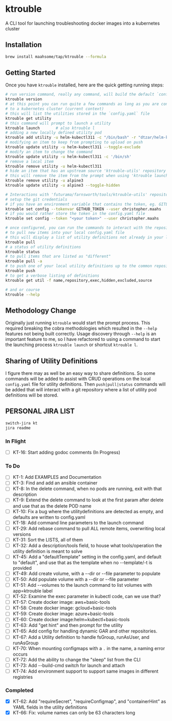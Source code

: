 # ktrouble

A CLI tool for launching troubleshooting docker images into a kubernetes cluster

## Installation

```bash
brew install maahsome/tap/ktrouble --formula
```

## Getting Started

Once you have `ktrouble` installed, here are the quick getting running steps:

```zsh
# run version command, really any command, will build the default `config.yaml` file
ktrouble version
# at this point you can run quite a few commands as long as you are connected
# to a kubernetes cluster (current context)
# this will list the utilities stored in the `config.yaml` file
ktrouble get utility
# this command will prompt to launch a utility
ktrouble launch       # also ktrouble l
# adding a new locally defined utility pod
ktrouble add utility -u helm-kubectl311 -c "/bin/bash" -r "dtzar/helm-kubectl:3.11"
# modifying an item to keep from prompting to upload on push
ktrouble update utility -u helm-kubectl311 --toggle-exclude
# modify an item to change the command
ktrouble update utility -u helm-kubectl311 -c '/bin/sh'
# remove a local item
ktrouble remove utility -u helm-kubectl311
# hide an item that has an upstream source 'ktrouble-utils' repository
# this will remove the item from the prompt when using 'ktrouble launch'
ktrouble remove utility -u alpine3
ktrouble update utility -u alpine3 --toggle-hidden

# Interactions with 'futurama/farnsworth/tools/ktrouble-utils' repository
# setup the git credentials
# if you have an environment variable that contains the token, eg. GITLAB_TOKEN
ktrouble set config --tokenvar GITHUB_TOKEN --user christopher.maahs
# if you would rather store the token in the config.yaml file
ktrouble set config --token "<your token>" --user christopher.maahs

# once configured, you can run the commands to interact with the repository
# to pull new items into your local config.yaml file
# this will display a list of utility definitions not already in your local config
ktrouble pull
# a status of utility definitions
ktrouble status
# to pull items that are listed as "different"
ktrouble pull -a
# to push one of your local utility definitions up to the common repository
ktrouble push
# to get a verbose listing of definitions
ktrouble get util -f name,repository,exec,hidden,excluded,source

# and or course
ktrouble --help
```

## Methodology Change

Originally just running `ktrouble` would start the prompt process.  This required
breaking the cobra methodologies which resulted in the `--help` features not being
built correctly.  Usage discovery through `--help` is an important feature to me, so
I have refactored to using a command to start the launching process `ktrouble launch`
or shortcut `ktrouble l`.

## Sharing of Utility Definitions

I figure there may as well be an easy way to share definitions.  So some commands
will be added to assist with CRUD operations on the local `config.yaml` file for
utility definitions.  Then `push|pull|status` commands will be added that will
interact with a git repository where a list of utility pod definitions will be
stored.

## PERSONAL JIRA LIST

```zsh
switch-jira kt
jira readme
```

### In Flight

- [ ] KT-16:  Start adding godoc comments (In Progress)

### To Do

- [ ] KT-1:   Add EXAMPLES and Documentation
- [ ] KT-3:   Find and add an ansible container
- [ ] KT-8:   In the delete command, when no pods are running, exit with that description
- [ ] KT-9:   Extend the delete command to look at the first param after delete and use that as the delete POD name
- [ ] KT-10:  Fix a bug where the utilitydefinitions are detected as empty, and defaults are written to config.yaml
- [ ] KT-18:  Add command line parameters to the launch command
- [ ] KT-29:  Add rebase command to pull ALL remote items, overwriting local versions
- [ ] KT-31:  Sort the LISTS, all of them
- [ ] KT-32:  Add a description/tools field, to house what tools/operation the utility definition is meant to solve
- [ ] KT-45:  Add a "defaultTemplate" setting in the config.yaml, and default to "default", and use that as the template when no --template/-t is provided
- [ ] KT-49:  Add create volume, with a --dir or --file parameter to populate
- [ ] KT-50:  Add populate volume with a --dir or --file parameter
- [ ] KT-51:  Add --volumes to the launch command to list volumes with app=ktrouble label
- [ ] KT-52:  Examine the exec parameter in kubectl code, can we use that?
- [ ] KT-57:  Create docker image: aws+basic-tools
- [ ] KT-58:  Create docker image: gcloud+basic-tools
- [ ] KT-59:  Create docker image: azure+basic-tools
- [ ] KT-60:  Create docker image:helm+kubectl+basic-tools
- [ ] KT-63:  Add "get hint" and then prompt for the utility
- [ ] KT-65:  Add config for handling dynamic GAR and other repositories.
- [ ] KT-67:  Add a Utility definition to handle fsGroup, runAsUser, and runAsGroup
- [ ] KT-70:  When mounting configmaps with a `.` in the name, a naming error occurs
- [ ] KT-72:  Add the ability to change the "sleep" list from the CLI
- [ ] KT-73:  Add --build-cmd switch for launch and attach
- [ ] KT-74:  Add environment support to support same images in different registries

### Completed

- [x] KT-62:  Add "requireSecret", "requireConfigmap", and "containerHint" as YAML fields in the utility definitions
- [x] KT-66:  Fix: volume names can only be 63 characters long
